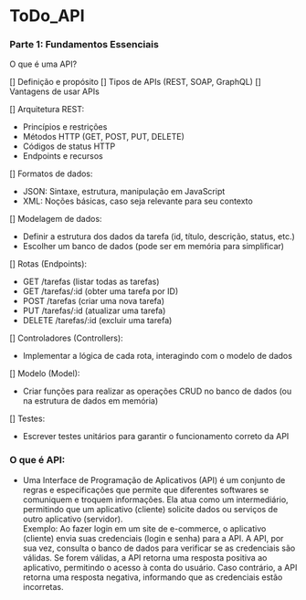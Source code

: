 # ToDo_API

### Parte 1: Fundamentos Essenciais ###

O que é uma API?

[] Definição e propósito
[] Tipos de APIs (REST, SOAP, GraphQL)
[] Vantagens de usar APIs

[] Arquitetura REST:
* Princípios e restrições
* Métodos HTTP (GET, POST, PUT, DELETE)
* Códigos de status HTTP
* Endpoints e recursos

[] Formatos de dados:
* JSON: Sintaxe, estrutura, manipulação em JavaScript
* XML: Noções básicas, caso seja relevante para seu contexto

[] Modelagem de dados:
* Definir a estrutura dos dados da tarefa (id, título, descrição, status, etc.)
* Escolher um banco de dados (pode ser em memória para simplificar)

[] Rotas (Endpoints):
* GET /tarefas (listar todas as tarefas)
* GET /tarefas/:id (obter uma tarefa por ID)
* POST /tarefas (criar uma nova tarefa)
* PUT /tarefas/:id (atualizar uma tarefa)
* DELETE /tarefas/:id (excluir uma tarefa)

[] Controladores (Controllers):
* Implementar a lógica de cada rota, interagindo com o modelo de dados

[] Modelo (Model):
* Criar funções para realizar as operações CRUD no banco de dados (ou na estrutura de dados em memória)

[] Testes:
* Escrever testes unitários para garantir o funcionamento correto da API


### O que é API: ###
* Uma Interface de Programação de Aplicativos (API) é um conjunto de regras e especificações que permite que diferentes softwares se comuniquem e troquem informações. Ela atua    como um intermediário, permitindo que um aplicativo (cliente) solicite dados ou serviços de outro aplicativo (servidor). <br>
  Exemplo: Ao fazer login em um site de e-commerce, o aplicativo (cliente) envia suas credenciais (login e senha) para a API. A API, por sua vez, consulta o banco de dados para   verificar se as credenciais são válidas. Se forem válidas, a API retorna uma resposta positiva ao aplicativo, permitindo o acesso à conta do usuário. Caso contrário, a API      retorna uma resposta negativa, informando que as credenciais estão incorretas.
